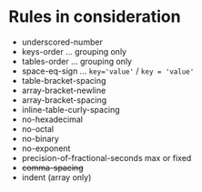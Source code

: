 # Rules in consideration

- underscored-number
- keys-order ... grouping only
- tables-order ... grouping only
- space-eq-sign ... `key='value'` / `key = 'value'`
- table-bracket-spacing
- array-bracket-newline
- array-bracket-spacing
- inline-table-curly-spacing
- no-hexadecimal
- no-octal
- no-binary
- no-exponent
- precision-of-fractional-seconds max or fixed
- ~~comma-spacing~~
- indent (array only)
